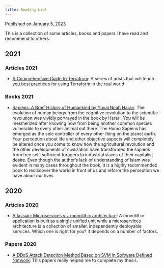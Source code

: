 ```yaml
---
title: Reading List
---
```


Published on January 5, 2023  

This is a collection of some articles, books and papers I have read and recommend to others.

## 2021

### Articles 2021

- [A Comprehensive Guide to Terraform](https://blog.gruntwork.io/a-comprehensive-guide-to-terraform-b3d32832baca): A series of posts that will teach you best practices for using Terraform in the real world

### Books 2021

- [Sapiens: A Brief History of Humankind by Yuval Noah Harari](https://www.goodreads.com/book/show/23692271-sapiens): The evolution of human beings from the cognitive revolution to the scientific revolution was vividly portrayed in the book by Harari. You will be mesmerized after knowing how from being another common species vulnerable to every other animal out there. The Homo Sapiens has emerged as the sole controller of every other thing on the planet earth. Your perception about life and other objective aspects will completely be altered once you come to know how the agricultural revolution and the other developments of civilization have transformed the sapiens from free self-sufficient foragers to industrial slaves of their capitalist desire. Even though the author’s lack of understanding of Islam was evident in many cases throughout the book, it is a highly recommended book to rediscover the world in front of us and reform the perception we have about our lives.

## 2020

### Articles 2020

- [Atlassian: Microservices vs. monolithic architecture](https://www.atlassian.com/microservices/microservices-architecture/microservices-vs-monolith): A monolithic application is built as a single unified unit while a microservices architecture is a collection of smaller, independently deployable services. Which one is right for you? It depends on a number of factors.

### Papers 2020

- [A DDoS Attack Detection Method Based on SVM in Software Defined Network](https://www.hindawi.com/journals/scn/2018/9804061/): This papers really helped me to complete my thesis.
